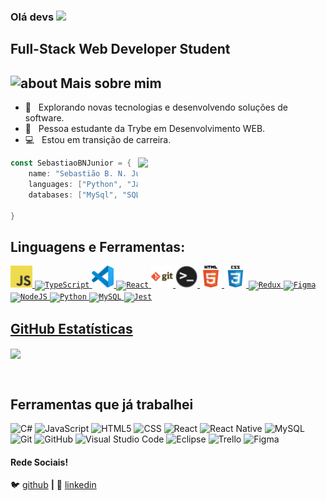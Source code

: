 ### Olá devs ![](https://user-images.githubusercontent.com/18350557/176309783-0785949b-9127-417c-8b55-ab5a4333674e.gif)

## Full-Stack Web Developer Student

## <img width="45" alt="about" src="https://raw.github.com/elizarov/elizarov/master/about.png"> Mais sobre mim

- 🤔 &nbsp; Explorando novas tecnologias e desenvolvendo soluções de software.
- 🌱 &nbsp; Pessoa estudante da Trybe em Desenvolvimento WEB.
- 💻 &nbsp; Estou em transição de carreira.

<img align="right" width="300" src="https://i2.wp.com/allhtaccess.info/wp-content/uploads/2018/03/programming.gif?fit=1281%2C716&ssl=1" />

```kotlin
const SebastiaoBNJunior = {
    name: "Sebastião B. N. Junior",
    languages: ["Python", "JavaScript", "React", "C#", "Visual Basic", "TypeScript "],
    databases: ["MySql", "SQL Server" ]

}
```

## **Linguagens e Ferramentas:**  

<code><a href="https://developer.mozilla.org/en-US/docs/Web/JavaScript" target="_blank" rel="noreferrer"><img height="35" src="https://raw.githubusercontent.com/github/explore/80688e429a7d4ef2fca1e82350fe8e3517d3494d/topics/javascript/javascript.png" alt="JavaScript"></code>
<code><a href="https://www.typescriptlang.org/" target="_blank" rel="noreferrer"><img height="35" src="https://raw.githubusercontent.com/danielcranney/readme-generator/main/public/icons/skills/typescript-colored.svg" alt="TypeScript"></code>
<code><img height="35" src="https://raw.githubusercontent.com/github/explore/80688e429a7d4ef2fca1e82350fe8e3517d3494d/topics/visual-studio-code/visual-studio-code.png" alt="Visual Studio Code"></code>
<code><a href="https://reactjs.org/" target="_blank" rel="noreferrer"><img height="35" src="https://raw.githubusercontent.com/danielcranney/readme-generator/main/public/icons/skills/react-colored.svg" alt="React"></code>
<code><a href="https://git-scm.com" target="_blank" rel="noreferrer"><img height="35" src="https://raw.githubusercontent.com/github/explore/80688e429a7d4ef2fca1e82350fe8e3517d3494d/topics/git/git.png" alt="GIT"></code>
<code><a href="https://help.ubuntu.com/kubuntu/desktopguide/pt_BR/terminals.html" target="_blank" rel="noreferrer"><img height="35" src="https://raw.githubusercontent.com/github/explore/80688e429a7d4ef2fca1e82350fe8e3517d3494d/topics/terminal/terminal.png" alt="Terminal"></code>
<code><a href="https://developer.mozilla.org/en-US/docs/Glossary/HTML5" target="_blank" rel="noreferrer"><img height="35" src="https://raw.githubusercontent.com/github/explore/80688e429a7d4ef2fca1e82350fe8e3517d3494d/topics/html/html.png" alt="HTML"></code>
<code><a href="https://www.w3.org/TR/CSS/#css" target="_blank" rel="noreferrer"><img height="35" src="https://raw.githubusercontent.com/github/explore/80688e429a7d4ef2fca1e82350fe8e3517d3494d/topics/css/css.png" alt="CSS"></code>
<code><a href="https://redux.js.org/" target="_blank" rel="noreferrer"><img height="35" src="https://raw.githubusercontent.com/danielcranney/readme-generator/main/public/icons/skills/redux-colored.svg" alt="Redux"></code>
<code><a href="https://www.figma.com/" target="_blank" rel="noreferrer"><img height="35" src="https://raw.githubusercontent.com/danielcranney/readme-generator/main/public/icons/skills/figma-colored.svg" alt="Figma"></code>
<code><a href="https://nodejs.org/en/" target="_blank" rel="noreferrer"><img height="35" src="https://raw.githubusercontent.com/danielcranney/readme-generator/main/public/icons/skills/nodejs-colored.svg" alt="NodeJS"></code>
<code><a href="https://www.python.org/" target="_blank" rel="noreferrer"><img height="35" src="https://raw.githubusercontent.com/jmnote/z-icons/master/svg/python.svg" alt="Python"></code>
<code><a href="https://www.mysql.com/" target="_blank" rel="noreferrer"><img height="35" src="https://raw.githubusercontent.com/danielcranney/readme-generator/main/public/icons/skills/mysql-colored.svg" alt="MySQL"></code>
<code><a href="https://jestjs.io" target="_blank" rel="noreferrer"><img height="35" src="https://cdn.icon-icons.com/icons2/2107/PNG/512/file_type_jest_snapshot_icon_130513.png" alt="Jest"></code>

## **GitHub Estatísticas**

<a href="https://github.com/SebastiaoBNJunior">
  <img align="center" src="https://github-readme-stats.vercel.app/api/top-langs/?username=SebastiaoBNJunior&theme=dracula&hide_langs_below=1" />
</a>

<!-- <a href="https://github.com/SebastiaoBNJunior">
 <img align="center" src="https://github-readme-stats.vercel.app/api?username=SebastiaoBNJunior&show_icons=true&theme=dracula&line_height=27" alt="Sebastião B. N. Junior github stats"/>
</a> -->

[github]: https://github.com/SebastiaoBNJunior
[linkedin]: https://www.linkedin.com/in/sebastiaobnjunior/
<br>

## **Ferramentas que já trabalhei**
  ![C#](https://img.shields.io/badge/-C++-333333?style=flat&logo=C%2B%2B&logoColor=00599C)
  ![JavaScript](https://img.shields.io/badge/-JavaScript-333333?style=flat&logo=javascript)
  ![HTML5](https://img.shields.io/badge/-HTML5-333333?style=flat&logo=HTML5)
  ![CSS](https://img.shields.io/badge/-CSS-333333?style=flat&logo=CSS3&logoColor=1572B6)
  ![React](https://img.shields.io/badge/-React-333333?style=flat&logo=react)
  ![React Native](https://img.shields.io/badge/-React%20Native-333333?style=flat&logo=react)
  ![MySQL](https://img.shields.io/badge/-MySQL-333333?style=flat&logo=mysql)
  ![Git](https://img.shields.io/badge/-Git-333333?style=flat&logo=git)
  ![GitHub](https://img.shields.io/badge/-GitHub-333333?style=flat&logo=github)
  ![Visual Studio Code](https://img.shields.io/badge/-Visual%20Studio%20Code-333333?style=flat&logo=visual-studio-code&logoColor=007ACC)
  ![Eclipse](https://img.shields.io/badge/-Eclipse-333333?style=flat&logo=eclipse-ide&logoColor=2C2255)
  ![Trello](https://img.shields.io/badge/-Trello-333333?style=flat&logo=trello&logoColor=007ACC)
  ![Figma](https://img.shields.io/badge/-Figma-333333?style=flat&logo=figma&logoColor=007ACC)
  
#### Rede Sociais!

🐦 [github][github] **|** 
👔 [linkedin][linkedin]







<!--
**SebastiaoBNJunior/SebastiaoBNJunior** is a ✨ _special_ ✨ repository because its `README.md` (this file) appears on your GitHub profile.

Here are some ideas to get you started:

- 🔭 I’m currently working on ...
- 🌱 I’m currently learning ...
- 👯 I’m looking to collaborate on ...
- 🤔 I’m looking for help with ...
- 💬 Ask me about ...
- 📫 How to reach me: ...
- 😄 Pronouns: ...
- ⚡ Fun fact: ...
-->
